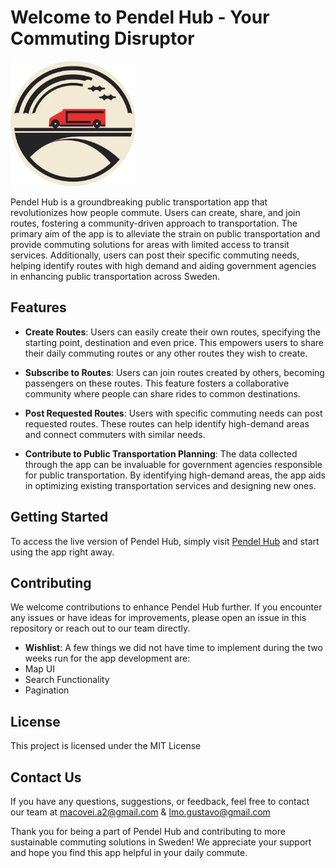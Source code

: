 # Welcome to Pendel Hub - Your Commuting Disruptor

<div>
  <img src="app/public/logo.png" alt="CommuteConnect Logo" width="200" style="margin: auto;">
</div>

Pendel Hub is a groundbreaking public transportation app that revolutionizes how people commute. Users can create, share, and join routes, fostering a community-driven approach to transportation. The primary aim of the app is to alleviate the strain on public transportation and provide commuting solutions for areas with limited access to transit services. Additionally, users can post their specific commuting needs, helping identify routes with high demand and aiding government agencies in enhancing public transportation across Sweden.

## Features

- **Create Routes**: Users can easily create their own routes, specifying the starting point, destination and even price. This empowers users to share their daily commuting routes or any other routes they wish to create.

- **Subscribe to Routes**: Users can join routes created by others, becoming passengers on these routes. This feature fosters a collaborative community where people can share rides to common destinations.

- **Post Requested Routes**: Users with specific commuting needs can post requested routes. These routes can help identify high-demand areas and connect commuters with similar needs.

- **Contribute to Public Transportation Planning**: The data collected through the app can be invaluable for government agencies responsible for public transportation. By identifying high-demand areas, the app aids in optimizing existing transportation services and designing new ones.

## Getting Started

To access the live version of Pendel Hub, simply visit <a href='pendel-hub.vercel.app'>Pendel Hub</a> and start using the app right away.

## Contributing

We welcome contributions to enhance Pendel Hub further. If you encounter any issues or have ideas for improvements, please open an issue in this repository or reach out to our team directly.

- **Wishlist**: A few things we did not have time to implement during the two weeks run for the app development are:
- Map UI
- Search Functionality
- Pagination

## License

This project is licensed under the MIT License

## Contact Us

If you have any questions, suggestions, or feedback, feel free to contact our team at macovei.a2@gmail.com & lmo.gustavo@gmail.com

Thank you for being a part of Pendel Hub and contributing to more sustainable commuting solutions in Sweden! We appreciate your support and hope you find this app helpful in your daily commute.
